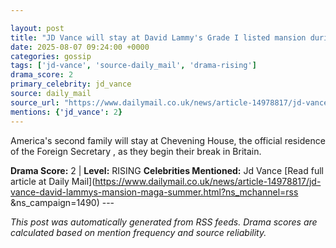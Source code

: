 ```yaml
---

layout: post
title: "JD Vance will stay at David Lammy's Grade I listed mansion during British 'MAGA summer' holiday as pair bond over 'being family men and faith'"
date: 2025-08-07 09:24:00 +0000
categories: gossip
tags: ['jd-vance', 'source-daily_mail', 'drama-rising']
drama_score: 2
primary_celebrity: jd_vance
source: daily_mail
source_url: "https://www.dailymail.co.uk/news/article-14978817/jd-vance-david-lammys-mansion-maga-summer.html?ns_mchannel=rss&1490&campaign=1490"
mentions: {'jd_vance': 2}
---
```


America's second family will stay at Chevening House, the official residence of the Foreign Secretary , as they begin their break in Britain.

**Drama Score:** 2 | **Level:** RISING **Celebrities Mentioned:** Jd Vance [Read full article at Daily Mail](https://www.dailymail.co.uk/news/article-14978817/jd-vance-david-lammys-mansion-maga-summer.html?ns_mchannel=rss &ns_campaign=1490) --- 

*This post was automatically generated from RSS feeds. Drama scores are calculated based on mention frequency and source reliability.*